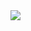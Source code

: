 <img src="https://capsule-render.vercel.app/api?type=venom&color=black&height=300&section=header&text=capsule%20render&fontSize=90&fontColor=white" />
<!--
**raksabackend/raksabackend** is a ✨ _special_ ✨ repository because its `README.md` (this file) appears on your GitHub profile.

Here are some ideas to get you started:

- 🔭 I’m currently working on ...
- 🌱 I’m currently learning ...
- 👯 I’m looking to collaborate on ...
- 🤔 I’m looking for help with ...
- 💬 Ask me about ...
- 📫 How to reach me: ...
- 😄 Pronouns: ...
- ⚡ Fun fact: ...
-->
